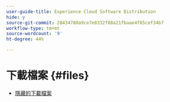 ```yaml
---
user-guide-title: Experience Cloud Software Distribution
hide: y
source-git-commit: 28434780a9ce7e8332f88a21fbaae4f65cef34b7
workflow-type: tm+mt
source-wordcount: '9'
ht-degree: 44%

---
```



# 下載檔案 {#files}

+ [隱藏的下載檔案](downloads.md)
